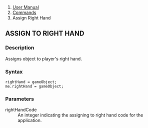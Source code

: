 <ol class="breadcrumb">
  <li><a href="#/docs/contents">User Manual</a></li>
  <li><a href="#/docs/commands">Commands</a></li>
  <li class="active">Assign Right Hand</li>
</ol>

## ASSIGN TO RIGHT HAND

### Description

Assigns object to player's right hand.

### Syntax

    rightHand = gameObject;
    me.rightHand = gameObject;


### Parameters

<dl>
  <dt>rightHandCode</dt>
  <dd>An integer indicating the assigning to right hand code for the application.</dd>
</dl>
